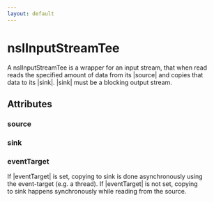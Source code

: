 ```yaml
---
layout: default
---
```


# nsIInputStreamTee #
  
A nsIInputStreamTee is a wrapper for an input stream, that when read  
reads the specified amount of data from its |source| and copies that  
data to its |sink|.  |sink| must be a blocking output stream.  
  

## Attributes ##

### source ###

### sink ###

### eventTarget ###
  
If |eventTarget| is set, copying to sink is done asynchronously using  
the event-target (e.g. a thread). If |eventTarget| is not set, copying  
to sink happens synchronously while reading from the source.  
  
